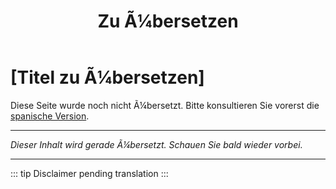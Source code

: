 ﻿---
title: [Zu Ã¼bersetzen]
---

<!-- TODO: translation missing - German version -->

# [Titel zu Ã¼bersetzen]

Diese Seite wurde noch nicht Ã¼bersetzt. Bitte konsultieren Sie vorerst die [spanische Version](/es/mitos-arrepentimiento).

---

*Dieser Inhalt wird gerade Ã¼bersetzt. Schauen Sie bald wieder vorbei.*

---

::: tip
Disclaimer pending translation
:::
